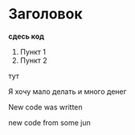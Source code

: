 # Заголовок 

**сдесь код**

1. Пункт 1
2. Пункт 2

тут

Я хочу мало делать и много денег

New code was written

new code from some jun
